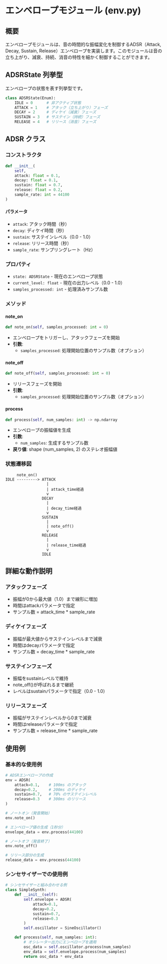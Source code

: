 # エンベロープモジュール (env.py)

## 概要

エンベロープモジュールは、音の時間的な振幅変化を制御するADSR（Attack, Decay, Sustain, Release）エンベロープを実装します。このモジュールは音の立ち上がり、減衰、持続、消音の特性を細かく制御することができます。

## ADSRState 列挙型

エンベロープの状態を表す列挙型です。

```python
class ADSRState(Enum):
    IDLE = 0      # 非アクティブ状態
    ATTACK = 1    # アタック（立ち上がり）フェーズ
    DECAY = 2     # ディケイ（減衰）フェーズ
    SUSTAIN = 3   # サステイン（持続）フェーズ
    RELEASE = 4   # リリース（消音）フェーズ
```

## ADSR クラス

### コンストラクタ
```python
def __init__(
    self,
    attack: float = 0.1,
    decay: float = 0.1,
    sustain: float = 0.7,
    release: float = 0.2,
    sample_rate: int = 44100
)
```

#### パラメータ
- `attack`: アタック時間（秒）
- `decay`: ディケイ時間（秒）
- `sustain`: サステインレベル（0.0 - 1.0）
- `release`: リリース時間（秒）
- `sample_rate`: サンプリングレート（Hz）

### プロパティ

- `state: ADSRState` - 現在のエンベロープ状態
- `current_level: float` - 現在の出力レベル（0.0 - 1.0）
- `samples_processed: int` - 処理済みサンプル数

### メソッド

#### note_on
```python
def note_on(self, samples_processed: int = 0)
```
- エンベロープをトリガーし、アタックフェーズを開始
- **引数**:
  - `samples_processed`: 処理開始位置のサンプル数（オプション）

#### note_off
```python
def note_off(self, samples_processed: int = 0)
```
- リリースフェーズを開始
- **引数**:
  - `samples_processed`: 処理開始位置のサンプル数（オプション）

#### process
```python
def process(self, num_samples: int) -> np.ndarray
```
- エンベロープの振幅値を生成
- **引数**:
  - `num_samples`: 生成するサンプル数
- **戻り値**: shape (num_samples, 2) のステレオ振幅値

### 状態遷移図

```
     note_on()
IDLE ---------> ATTACK
                  |
                  | attack_time経過
                  v
                DECAY
                  |
                  | decay_time経過
                  v
                SUSTAIN
                  |
                  | note_off()
                  v
                RELEASE
                  |
                  | release_time経過
                  v
                IDLE
```

## 詳細な動作説明

### アタックフェーズ
- 振幅が0から最大値（1.0）まで線形に増加
- 時間はattackパラメータで指定
- サンプル数 = attack_time * sample_rate

### ディケイフェーズ
- 振幅が最大値からサステインレベルまで減衰
- 時間はdecayパラメータで指定
- サンプル数 = decay_time * sample_rate

### サステインフェーズ
- 振幅をsustainレベルで維持
- note_off()が呼ばれるまで継続
- レベルはsustainパラメータで指定（0.0 - 1.0）

### リリースフェーズ
- 振幅がサステインレベルから0まで減衰
- 時間はreleaseパラメータで指定
- サンプル数 = release_time * sample_rate

## 使用例

### 基本的な使用例
```python
# ADSRエンベロープの作成
env = ADSR(
    attack=0.1,    # 100ms のアタック
    decay=0.2,     # 200ms のディケイ
    sustain=0.7,   # 70% のサステインレベル
    release=0.3    # 300ms のリリース
)

# ノートオン（発音開始）
env.note_on()

# エンベロープ値の生成（1秒分）
envelope_data = env.process(44100)

# ノートオフ（発音終了）
env.note_off()

# リリース部分の生成
release_data = env.process(44100)
```

### シンセサイザーでの使用例
```python
# シンセサイザーと組み合わせる例
class SimpleSynth:
    def __init__(self):
        self.envelope = ADSR(
            attack=0.1,
            decay=0.2,
            sustain=0.7,
            release=0.3
        )
        self.oscillator = SineOscillator()

    def process(self, num_samples: int):
        # オシレーター出力にエンベロープを適用
        osc_data = self.oscillator.process(num_samples)
        env_data = self.envelope.process(num_samples)
        return osc_data * env_data
```
